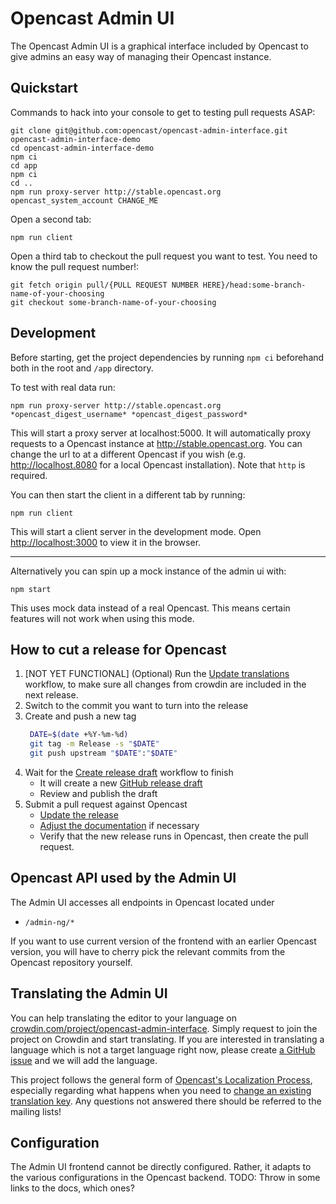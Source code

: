 Opencast Admin UI
=====================

The Opencast Admin UI is a graphical interface included by Opencast to give
admins an easy way of managing their Opencast instance.


Quickstart
----------
Commands to hack into your console to get to testing pull requests ASAP:

```console
git clone git@github.com:opencast/opencast-admin-interface.git opencast-admin-interface-demo
cd opencast-admin-interface-demo
npm ci
cd app
npm ci
cd ..
npm run proxy-server http://stable.opencast.org opencast_system_account CHANGE_ME
```

Open a second tab:

```
npm run client
```

Open a third tab to checkout the pull request you want to test. You need to know the pull request number!:

```
git fetch origin pull/{PULL REQUEST NUMBER HERE}/head:some-branch-name-of-your-choosing
git checkout some-branch-name-of-your-choosing
```

Development
-------

Before starting, get the project dependencies by running  `npm ci` beforehand both in the root and `/app` directory.

To test with real data run:

    npm run proxy-server http://stable.opencast.org *opencast_digest_username* *opencast_digest_password*

This will start a proxy server at localhost:5000. It will automatically proxy
requests to a Opencast instance at http://stable.opencast.org. You can change
the url to at a different Opencast if you wish (e.g. http://localhost.8080 for
a local Opencast installation). Note that `http` is required.

You can then start the client in a different tab by running:

    npm run client

This will start a client server in the development mode.
Open [http://localhost:3000](localhost:3000) to view it in the browser.

--------

Alternatively you can spin up a mock instance of the admin ui with:

    npm start

This uses mock data instead of a real Opencast. This means certain features will
not work when using this mode.



How to cut a release for Opencast
---------------------------------

1. [NOT YET FUNCTIONAL] (Optional) Run the [Update translations](https://github.com/opencast/opencast-editor/actions/workflows/update-translations.yml) workflow, to make sure all changes from crowdin are included in the next release.
1. Switch to the commit you want to turn into the release
1. Create and push a new tag
   ```bash
    DATE=$(date +%Y-%m-%d)
    git tag -m Release -s "$DATE"
    git push upstream "$DATE":"$DATE"
   ```
1. Wait for the [Create release draft](https://github.com/opencast/opencast-editor/actions/workflows/create-release.yml)
   workflow to finish
    - It will create a new [GitHub release draft](https://github.com/opencast/opencast-editor/releases)
    - Review and publish the draft
1. Submit a pull request against Opencast
    - [Update the release](https://github.com/opencast/opencast/blob/b2bea8822b95b8692bb5bbbdf75c9931c2b7298a/modules/admin-ui-interface/pom.xml#L16-L17)
    - [Adjust the documentation](https://github.com/opencast/opencast/blob/b2bea8822b95b8692bb5bbbdf75c9931c2b7298a/docs/guides/admin/docs/modules/admin-ui.md)
      if necessary
    - Verify that the new release runs in Opencast, then create the pull request.



Opencast API used by the Admin UI
-------------
The Admin UI accesses all endpoints in Opencast located under

* `/admin-ng/*`

If you want to use current version of the frontend with an earlier Opencast
version, you will have to cherry pick the relevant commits from the Opencast
repository yourself.



Translating the Admin UI
-------------
You can help translating the editor to your language on [crowdin.com/project/opencast-admin-interface](https://crowdin.com/project/opencast-admin-interface). Simply request to join the project on Crowdin and start translating. If you are interested in translating a language which is not a target language right now, please create [a GitHub issue](https://github.com/opencast/opencast-admin-interface/issues) and we will add the language.

This project follows the general form of [Opencast's Localization Process](https://docs.opencast.org/develop/developer/#participate/localization/), especially regarding what happens when you need to [change an existing translation key](https://docs.opencast.org/develop/developer/#participate/localization/#i-need-to-update-the-wording-of-the-source-translation-what-happens).  Any questions not answered there should be referred to the mailing lists!



Configuration
-------------
The Admin UI frontend cannot be directly configured. Rather, it adapts to the
various configurations in the Opencast backend. TODO: Throw in some links to the
docs, which ones?